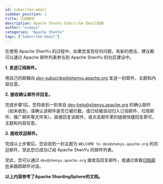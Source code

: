 ```yaml
---
id: subscribe-email
sidebar_position: 1
title: 订阅邮件
description: Apache ShenYu Subscribe Email指南
author: "xiaoyu"
categories: "Apache ShenYu"
tags: ["Subscribe-Email"]
---
```


在使用 Apache ShenYu 的过程中，如果您发现任何问题，有新的想法、建议都可以通过 Apache 邮件列表参与到 Apache ShenYu 的社区建设中。

**1. 发送订阅邮件。**

用自己的邮箱向 [dev-subscribe@shenyu.apache.org](mailto:dev-subscribe@shenyu.apache.org) 发送一封邮件，主题和内容任意。

**2. 接收确认邮件并回复。**

完成步骤1后，您将收到一封来自 [dev-help@shenyu.apache.org](mailto:dev-help@shenyu.apache.org) 的确认邮件（如未收到，请确认该邮件是否已被拦截，或已经被自动归入订阅邮件、垃圾邮件、推广邮件等文件夹）。直接回复该邮件，或点击邮件里的链接快捷回复即可，主题和内容任意。
 
**3. 接收欢迎邮件。**

完成以上步骤后，您会收到一封主题为 `WELCOME to dev@shenyu.apache.org` 的欢迎邮件，至此您已成功订阅 Apache ShenYu 的邮件列表。

至此，您可以通过 `dev@shenyu.apache.org` 接收及回复邮件，或通过查看[归档邮件](https://lists.apache.org/list.html?dev@shenyu.apache.org)来跟踪邮件对话。

**以上内容参考了Apache ShardingSphere的文档。**

